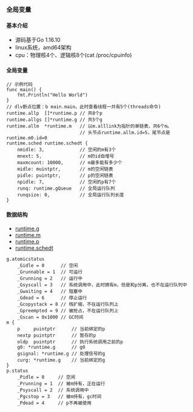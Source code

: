 ### 全局变量

#### 基本介绍
* 源码基于Go 1.16.10
* linux系统，amd64架构
* cpu：物理核4个、逻辑核8个(cat /proc/cpuinfo)

#### 全局变量
```
// 示例代码
func main() {
    fmt.Println("Hello World")
}
// dlv断点位置：b main.main。此时查看线程一共有5个(threads命令)
runtime.allp  []*runtime.p // 共8个p
runtime.allgs []*runtime.g // 共5个g
runtime.allm  *runtime.m   // 以m.alllink为指针的单链表，共6个m。
                           // 头节点runtime.allm.id=5，尾节点是runtime.m0.id=0
runtime.sched runtime.schedt {
	nmidle: 3,             // 空闲的m有3个
	mnext: 5,              // m的id自增号
	maxmcount: 10000,      // m最多能有多少个
	midle: muintptr,       // m的空闲链表
	pidle: puintptr,       // p的空闲链表
	npidle: 7,             // 空闲的p有7个
	runq: runtime.gQueue   // 全局运行队列
    runqsize: 0,           // 全局运行队列长度
}
```

#### 数据结构
* [runtime.g](https://github.com/golang/go/blob/go1.16.10/src/runtime/runtime2.go#L404)
* [runtime.m](https://github.com/golang/go/blob/go1.16.10/src/runtime/runtime2.go#L486)
* [runtime.p](https://github.com/golang/go/blob/go1.16.10/src/runtime/runtime2.go#L579)
* [runtime.schedt](https://github.com/golang/go/blob/go1.16.10/src/runtime/runtime2.go#L716)

```
g.atomicstatus 
	_Gidle = 0      // 空闲
	_Grunnable = 1  // 可运行
	_Grunning = 2   // 运行中
	_Gsyscall = 3   // 系统调用中，此时拥有m，但是和p分离，也不在运行队列中
	_Gwaiting = 4   // 阻塞中
	_Gdead = 6      // 停止运行
	_Gcopystack = 8 // 栈扩缩，不在运行队列上
	_Gpreempted = 9 // 被抢占，不在运行队列上
	_Gscan = 0x1000 // GC时间
m {	
    p     puintptr      // 当前绑定的p
	nextp puintptr      // 暂存的p
	oldp  puintptr      // 执行系统调用之前的p
	g0: *runtime.g      // g0
	gsignal: *runtime.g // 处理信号的g
	curg: *runtime.g    // 当前绑定的g
}
p.status
	_Pidle = 0     // 空闲
	_Prunning = 1  // 被m持有，正在运行
	_Psyscall = 2  // 系统调用中
	_Pgcstop = 3   // 被m持有，gc时间
	_Pdead = 4     // p不再被使用
```

